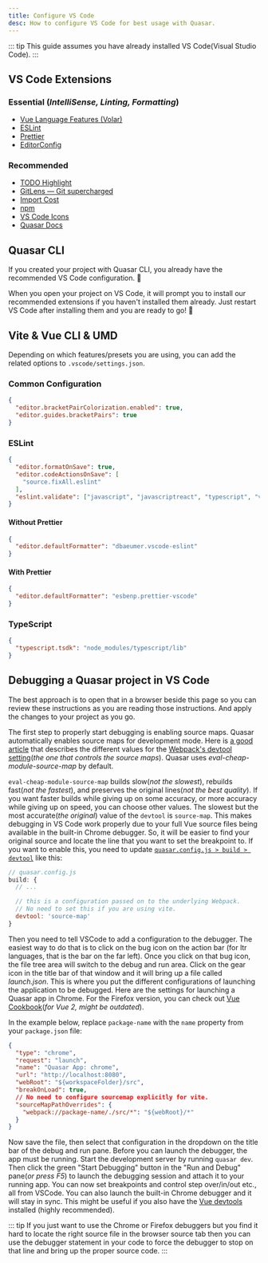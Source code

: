 ```yaml
---
title: Configure VS Code
desc: How to configure VS Code for best usage with Quasar.
---
```


::: tip
This guide assumes you have already installed VS Code(Visual Studio Code).
:::

## VS Code Extensions

### Essential (_IntelliSense, Linting, Formatting_)

- [Vue Language Features (Volar)](https://marketplace.visualstudio.com/items?itemName=vue.volar)
- [ESLint](https://marketplace.visualstudio.com/items?itemName=dbaeumer.vscode-eslint)
- [Prettier](https://marketplace.visualstudio.com/items?itemName=esbenp.prettier-vscode)
- [EditorConfig](https://marketplace.visualstudio.com/items?itemName=EditorConfig.EditorConfig)

### Recommended

- [TODO Highlight](https://marketplace.visualstudio.com/items?itemName=wayou.vscode-todo-highlight)
- [GitLens — Git supercharged](https://marketplace.visualstudio.com/items?itemName=eamodio.gitlens)
- [Import Cost](https://marketplace.visualstudio.com/items?itemName=wix.vscode-import-cost)
- [npm](https://marketplace.visualstudio.com/items?itemName=eg2.vscode-npm-script)
- [VS Code Icons](https://marketplace.visualstudio.com/items?itemName=vscode-icons-team.vscode-icons)
- [Quasar Docs](https://marketplace.visualstudio.com/items?itemName=CodeCoaching.quasar-docs)

## Quasar CLI

If you created your project with Quasar CLI, you already have the recommended VS Code configuration. 💪

When you open your project on VS Code, it will prompt you to install our recommended extensions if you haven't installed them already.
Just restart VS Code after installing them and you are ready to go! 🚀

## Vite & Vue CLI & UMD

Depending on which features/presets you are using, you can add the related options to `.vscode/settings.json`.

### Common Configuration

```json
{
  "editor.bracketPairColorization.enabled": true,
  "editor.guides.bracketPairs": true
}
```

### ESLint

```json
{
  "editor.formatOnSave": true,
  "editor.codeActionsOnSave": [
    "source.fixAll.eslint"
  ],
  "eslint.validate": ["javascript", "javascriptreact", "typescript", "vue"]
}
```

#### Without Prettier

```json
{
  "editor.defaultFormatter": "dbaeumer.vscode-eslint"
}
```

#### With Prettier

```json
{
  "editor.defaultFormatter": "esbenp.prettier-vscode"
}
```

### TypeScript

```json
{
  "typescript.tsdk": "node_modules/typescript/lib"
}
```

## Debugging a Quasar project in VS Code

The best approach is to open that in a browser beside this page so you can review these instructions as you are reading those instructions. And apply the changes to your project as you go.

The first step to properly start debugging is enabling source maps. Quasar automatically enables source maps for development mode. Here is [a good article](https://blog.scottlogic.com/2017/11/01/webpack-source-map-options-quick-guide.html) that describes the different values for the [Webpack's devtool setting](https://webpack.js.org/configuration/devtool/)(_the one that controls the source maps_). Quasar uses _eval-cheap-module-source-map_ by default.

`eval-cheap-module-source-map` builds slow(_not the slowest_), rebuilds fast(_not the fastest_), and preserves the original lines(_not the best quality_). If you want faster builds while giving up on some accuracy, or more accuracy while giving up on speed, you can choose other values. The slowest but the most accurate(_the original_) value of the `devtool` is `source-map`. This makes debugging in VS Code work properly due to your full Vue source files being available in the built-in Chrome debugger. So, it will be easier to find your original source and locate the line that you want to set the breakpoint to. If you want to enable this, you need to update [`quasar.config.js > build > devtool`](/quasar-cli-webpack/quasar-config-js#property-build) like this:

```js
// quasar.config.js
build: {
  // ...

  // this is a configuration passed on to the underlying Webpack.
  // No need to set this if you are using vite.
  devtool: 'source-map'
}
```

Then you need to tell VSCode to add a configuration to the debugger. The easiest way to do that is to click on the bug icon on the action bar (for ltr languages, that is the bar on the far left). Once you click on that bug icon, the file tree area will switch to the debug and run area. Click on the gear icon in the title bar of that window and it will bring up a file called _launch.json_. This is where you put the different configurations of launching the application to be debugged. Here are the settings for launching a Quasar app in Chrome. For the Firefox version, you can check out [Vue Cookbook](https://v2.vuejs.org/v2/cookbook/debugging-in-vscode.html#Launching-the-Application-from-VS-Code)(_for Vue 2, might be outdated_).

In the example below, replace `package-name` with the `name` property from your `package.json` file:

```json
{
  "type": "chrome",
  "request": "launch",
  "name": "Quasar App: chrome",
  "url": "http://localhost:8080",
  "webRoot": "${workspaceFolder}/src",
  "breakOnLoad": true,
  // No need to configure sourcemap explicitly for vite.
  "sourceMapPathOverrides": {
    "webpack://package-name/./src/*": "${webRoot}/*"
  }
}
```

Now save the file, then select that configuration in the dropdown on the title bar of the debug and run pane. Before you can launch the debugger, the app must be running. Start the development server by running `quasar dev`. Then click the green "Start Debugging" button in the "Run and Debug" pane(_or press F5_) to launch the debugging session and attach it to your running app. You can now set breakpoints and control step over/in/out etc., all from VSCode. You can also launch the built-in Chrome debugger and it will stay in sync. This might be useful if you also have the [Vue devtools](https://chrome.google.com/webstore/detail/vuejs-devtools/nhdogjmejiglipccpnnnanhbledajbpd) installed (highly recommended).

::: tip
If you just want to use the Chrome or Firefox debuggers but you find it hard to locate the right source file in the browser source tab then you can use the debugger statement in your code to force the debugger to stop on that line and bring up the proper source code.
:::
